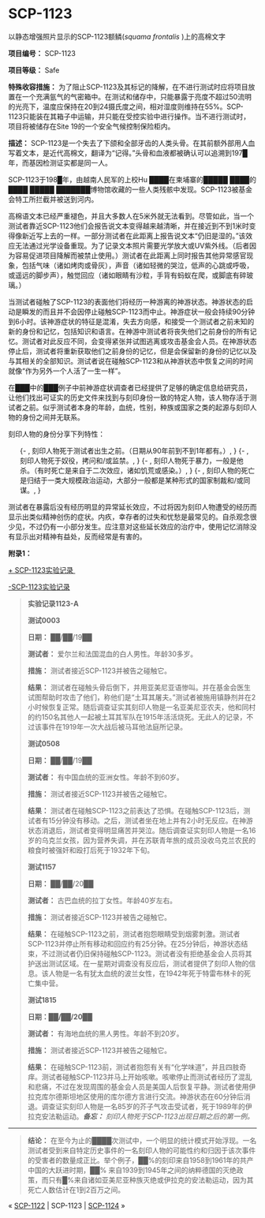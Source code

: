# SCP-1123
                        




以静态增强照片显示的SCP-1123额鳞(*squama frontalis* )上的高棉文字



**项目编号：** SCP-1123

**项目等级：** Safe

**特殊收容措施：** 为了阻止SCP-1123及其标记的降解，在不进行测试时应将项目放置在一个充满氩气的气密箱中。在测试和储存中，只能暴露于亮度不超过50流明的光亮下，温度应保持在20到24摄氏度之间，相对湿度则维持在55%。SCP-1123只能装在其箱子中运输，并只能在受控实验中进行操作。当不进行测试时，项目将被储存在Site 19的一个安全气候控制保险柜内。

**描述：** SCP-1123是一个失去了下颌和全部牙齿的人类头骨。在其前额外部用人血写着文本，是近代高棉文，翻译为“记得。”头骨和血液都被确认可以追溯到197█年，而基因检测证实都是同一人。

SCP-1123于198█年，由越南人民军的上校Hu ████在柬埔寨的█████ ████的████ █████ ███████博物馆收藏的一些人类残骸中发现。SCP-1123被基金会特工所拦截并被送到河内。

高棉语文本已经严重褪色，并且大多数人在5米外就无法看到。尽管如此，当一个测试者靠近SCP-1123他们会报告说文本变得越来越清晰，并在接近到不到1米时变得像新近写上去的一样。一部分测试者在此距离上报告说文本“仍旧是湿的。”该效应无法通过光学设备重现。为了记录文本照片需要光学放大或UV紫外线。（后者因为容易促进项目降解而被禁止使用。）测试者在此距离上同时报告其他异常感官现象，包括气味（诸如烤肉或骨灰），声音（诸如轻微的哭泣，低声的心跳或呼吸，或遥远的脚步声），触觉回应（诸如眼睛有沙粒，手背有蚂蚁在爬，或脚底有碎玻璃。）

当测试者碰触了SCP-1123的表面他们将经历一种游离的神游状态。神游状态的启动是瞬发的而且并不会因停止碰触SCP-1123而中止。神游症状一般会持续90分钟到6小时。该神游症状的特征是混淆，失去方向感，和接受一个测试者之前未知的新的身份和记忆，包括知识和语言。在神游中测试者将丧失他们之前身份的所有记忆。测试者对此反应不同，会变得紧张并试图逃离或攻击基金会人员。在神游状态停止后，测试者将重新获取他们之前身份的记忆，但是会保留新的身份的记忆以及与其相关的全部知识。测试者说在碰触SCP-1123和从神游状态中恢复之间的时间就像“作为另外一个人活了一生一样”。

在███中的███例子中前神游症状调查者已经提供了足够的确定信息给研究员，让他们找出可证实的历史文件来找到与刻印身份一致的特定人物，该人物存活于测试者之前。似乎测试者本身的年龄，血统，性别，种族或国家之类的起源与刻印人物的身份之间并无联系。

刻印人物的身份分享下列特性：

<ol>{- , &#21051;&#21360;&#20154;&#29289;&#27515;&#20110;&#27979;&#35797;&#32773;&#20986;&#29983;&#20043;&#21069;&#12290;&#65288;&#26085;&#26399;&#20174;90&#24180;&#21069;&#21040;&#19981;&#21040;1&#24180;&#37117;&#26377;&#12290;&#65289;, }
{- , &#21051;&#21360;&#20154;&#29289;&#27515;&#20110;&#22900;&#24441;&#65292;&#25335;&#38382;&#21644;/&#25110;&#30417;&#31105;&#12290;, }
{- , &#21051;&#21360;&#20154;&#29289;&#27515;&#20110;&#26292;&#21147;&#65292;&#19968;&#33324;&#26159;&#20182;&#26432;&#12290;&#65288;&#26377;&#26102;&#27515;&#20129;&#26159;&#26469;&#33258;&#20110;&#20108;&#27425;&#25928;&#24212;&#65292;&#35832;&#22914;&#39269;&#33618;&#25110;&#24863;&#26579;&#12290;&#65289;, }
{- , &#21051;&#21360;&#20154;&#29289;&#30340;&#27515;&#20129;&#26159;&#24402;&#32467;&#20110;&#19968;&#31867;&#22823;&#35268;&#27169;&#25919;&#27835;&#36816;&#21160;&#65292;&#22823;&#37096;&#20998;&#19968;&#33324;&#37117;&#26159;&#26576;&#31181;&#24418;&#24335;&#30340;&#22269;&#23478;&#21046;&#35009;&#21644;/&#25110;&#21516;&#35851;&#12290;, }
</ol>
测试者在暴露后没有经历明显的异常延长效应，不过将因为刻印人物遭受的经历而显示出类似精神创伤的症状。内疚，幸存者的过失和忧愁是最常见的。自杀观念很少见，不过仍有一小部分发生。应注意对这些延长效应的治疗中，使用记忆消除没有显示出对精神有益处，反而经常是有害的。

**附录1：** 

<a shape='rect' class='collapsible-block-link' href='javascript:;'>+&#160;SCP-1123&#23454;&#39564;&#35760;&#24405;&#160;</a>

<a shape='rect' class='collapsible-block-link' href='javascript:;'>-SCP-1123&#23454;&#39564;&#35760;&#24405;</a>


> **实验记录1123-A** 
> 
> **测试0003** 
> 
> **日期：** ██/██/19██
> 
> **测试者：** 爱尔兰和法国混血的白人男性。年龄30多岁。
> 
> **措施：** 测试者接近SCP-1123并被告之碰触它。
> 
> **结果：** 测试者在碰触头骨后倒下，并用亚美尼亚语惨叫。并在基金会医生试图帮助时攻击了他们，称他们是“土耳其屠夫。”测试者被施用镇静剂并在2小时候恢复正常。随后调查证实其刻印人物是一名亚美尼亚农夫，他和同村的约150名其他人一起被土耳其军队在1915年活活烧死。无此人的记录，不过该事件在1919年一次大战后被马耳他法庭所记录。
> 
> **测试0508** 
> 
> **日期：** ██/██/19██
> 
> **测试者：** 有中国血统的亚洲女性。年龄不到60岁。
> 
> **措施：** 测试者接近SCP-1123并被告之碰触它。
> 
> **结果：** 测试者在碰触SCP-1123之前表达了恐惧。在碰触SCP-1123后，测试者有15分钟没有移动。之后，测试者坐在地上并有2小时无反应。在神游状态消退后，测试者变得明显痛苦并哭泣。随后调查证实刻印人物是一名16岁的乌克兰女孩，因为营养失调，并在苏联青年旅的成员没收乌克兰农民的粮食时被强奸和殴打后死于1932年下旬。
> 
> **测试1157** 
> 
> **日期：** ██/██/20██
> 
> **测试者：** 古巴血统的拉丁女性。年龄40岁左右。
> 
> **措施：** 测试者接近SCP-1123并被告之碰触它。
> 
> **结果：** 在碰触SCP-1123之前，测试者抱怨眼睛受到烟雾刺激。测试者SCP-1123并停止所有移动和回应约有25分钟。在25分钟后，神游状态结束，不过测试者仍旧保持碰触SCP-1123。测试者没有拒绝基金会人员将其护送出测试区域。在一星期对调查没有反应后，测试者提供了刻印人物的信息。该人物是一名有犹太血统的波兰女性，在1942年死于特雷布林卡的死亡集中营。
> 
> **测试1815** 
> 
> **日期：██/██/20██** 
> 
> **测试者：** 有海地血统的黑人男性。年龄不到20岁。
> 
> **措施：** 测试者接近SCP-1123并被告之碰触它。
> 
> **结果：** 在碰触SCP-1123前，测试者抱怨有关有“化学味道”，并且四肢奇痒。测试者碰触SCP-1123并马上开始咳嗽。咳嗽停止而测试者经历了混乱和悲痛，不过在发现周围的基金会人员是美国人后恢复平静。测试者使用伊拉克库尔德斯坦地区使用的库尔德方言进行交流。神游状态在60分钟后消退。调查证实刻印人物是一名85岁的芥子气攻击受试者，死于1989年的伊拉克安法勒运动。***备忘：** 刻印人物死于SCP-1123出现日期之后的第一例。* 
> 
> 
---
> 
> **结论：** 在至今为止的████次测试中，一个明显的统计模式开始浮现。一名测试者受到来自特定历史事件的一名刻印人物的可能性约和归因于该次事件的受害者的数量成正比。举个例子，██%的刻印来自1958到1961年的共产中国的大跃进时期，██% 来自1939到1945年之间的纳粹德国的灭绝政策，而只有█%来自诸如亚美尼亚种族灭绝或伊拉克的安法勒运动，因为其死亡人数估计在1到2百万之间。
> 






« [SCP-1122](/scp-1122) | SCP-1123 | [SCP-1124](/scp-1124) »





                    
